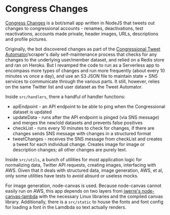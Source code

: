 # Congress Changes

[Congress Changes](https://www.twitter.com/congresschanges) is a bot/small app written in NodeJS that tweets out changes to congressional accounts - renames, deactivations, test reactivations, accounts made private, header images, URLs, descriptions and profile pictures.

Originally, the bot discovered changes as part of the [Congressional Tweet Automator](https://github.com/alexlitel/congresstweets-automator)/scraper's daily self-maintenance process that checks for any changes to the underlying user/member dataset, and relied on a Redis store and ran on Heroku. But I revamped the code to run as a Serverless app to encompass more types of changes and run more frequently (about every 10 minutes vs once a day), and use an S3 JSON file to maintain state + SNS services to communicate through the various parts. It still, however, relies on the same Twitter list and user dataset as the Tweet Automator.

Inside `src/handlers`, there a handful of handler functions:
* apiEndpoint - an API endpoint to be able to ping when the Congressional dataset is updated
* updateData - runs after the API endpoint is pinged (via SNS message) and merges the new/old datasets and prevents false positives
* checkList - runs every 10 minutes to check for changes, if there are changes sends SNS message with changes in a structured format
* tweetChanges - receives the SNS message from checkList and creates a tweet for each individual change. Creates image for image or description changes; all other changes are purely text.

Inside `src/utils`, a bunch of utilities for most application logic for normalizing data, Twitter API requests, creating images, interfacing with AWS. Given that it deals with structured data, image generation, AWS, et al, only some utilities have tests to avoid absurd or useless mocks. 

For image generation, node-canvas is used. Because node-canvas cannot easily run on AWS, this app depends on two layers from [jwerre's node-canvas-lambda](https://github.com/jwerre/node-canvas-lambda) with the necessary Linux libraries and the compiled canvas library. Additionally, there is a `src/static` to house the fonts and font config for loading a font in the Lamdbda so text actually renders.
